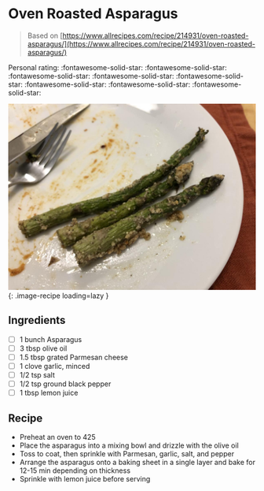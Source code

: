 <!-- Do not modify sections with "AUTO-*". They are updated by make.py -->

# Oven Roasted Asparagus

> Based on [https://www.allrecipes.com/recipe/214931/oven-roasted-asparagus/](https://www.allrecipes.com/recipe/214931/oven-roasted-asparagus/)

<!-- rating=5; (User can specify rating on scale of 1-5) -->
<!-- AUTO-UserRating -->
Personal rating: :fontawesome-solid-star: :fontawesome-solid-star: :fontawesome-solid-star: :fontawesome-solid-star: :fontawesome-solid-star: :fontawesome-solid-star: :fontawesome-solid-star: :fontawesome-solid-star:
<!-- /AUTO-UserRating -->

<!-- name_image=oven_roasted_asparagus.jpeg; (User can specify image name) -->
<!-- AUTO-Image -->
![oven_roasted_asparagus.jpeg](./oven_roasted_asparagus.jpeg){: .image-recipe loading=lazy }
<!-- /AUTO-Image -->

## Ingredients

* [ ] 1 bunch Asparagus
* [ ] 3 tbsp olive oil
* [ ] 1.5 tbsp grated Parmesan cheese
* [ ] 1 clove garlic, minced
* [ ] 1/2 tsp salt
* [ ] 1/2 tsp ground black pepper
* [ ] 1 tbsp lemon juice

## Recipe

* Preheat an oven to 425
* Place the asparagus into a mixing bowl and drizzle with the olive oil
* Toss to coat, then sprinkle with Parmesan, garlic, salt, and pepper
* Arrange the asparagus onto a baking sheet in a single layer and bake for 12-15 min depending on thickness
* Sprinkle with lemon juice before serving
